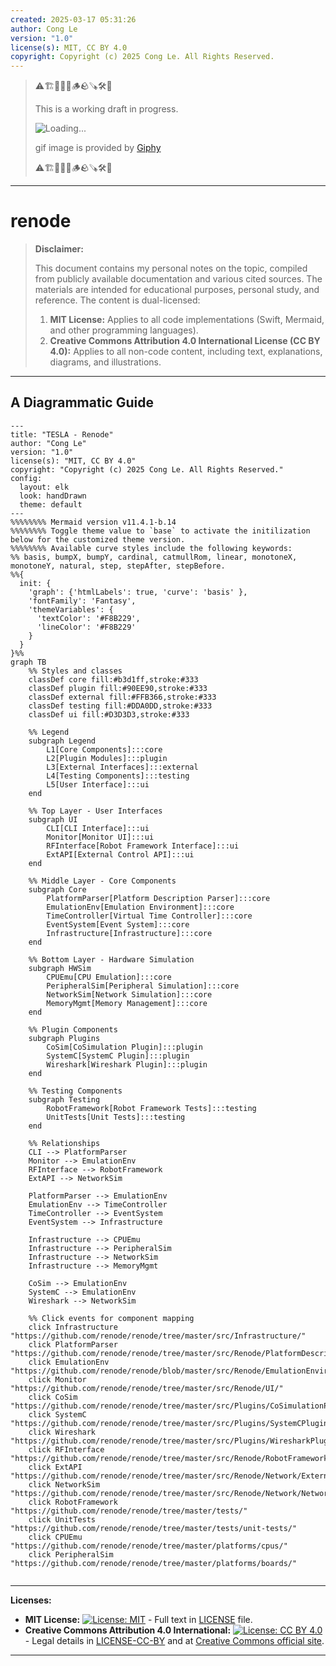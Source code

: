 ```yaml
---
created: 2025-03-17 05:31:26
author: Cong Le
version: "1.0"
license(s): MIT, CC BY 4.0
copyright: Copyright (c) 2025 Cong Le. All Rights Reserved.
---
```



> ⚠️🏗️🚧🦺🧱🪵🪨🪚🛠️👷
> 
> This is a working draft in progress.
> 
> ![Loading...](https://media4.giphy.com/media/v1.Y2lkPTc5MGI3NjExcTlpb3BwdnA4NW85ZnZsMzcycGoxZWFvcHl4bmtsODhsMm5xczNlaSZlcD12MV9pbnRlcm5hbF9naWZfYnlfaWQmY3Q9Zw/d2Z4MHNQaC7MS9gc/giphy.gif)
> 
> gif image is provided by [Giphy](https://giphy.com)
> 
> ⚠️🏗️🚧🦺🧱🪵🪨🪚🛠️👷

----





# renode
> **Disclaimer:**
>
> This document contains my personal notes on the topic,
> compiled from publicly available documentation and various cited sources.
> The materials are intended for educational purposes, personal study, and reference.
> The content is dual-licensed:
> 1. **MIT License:** Applies to all code implementations (Swift, Mermaid, and other programming languages).
> 2. **Creative Commons Attribution 4.0 International License (CC BY 4.0):** Applies to all non-code content, including text, explanations, diagrams, and illustrations.
---


## A Diagrammatic Guide 



```mermaid
---
title: "TESLA - Renode"
author: "Cong Le"
version: "1.0"
license(s): "MIT, CC BY 4.0"
copyright: "Copyright (c) 2025 Cong Le. All Rights Reserved."
config:
  layout: elk
  look: handDrawn
  theme: default
---
%%%%%%%% Mermaid version v11.4.1-b.14
%%%%%%%% Toggle theme value to `base` to activate the initilization below for the customized theme version.
%%%%%%%% Available curve styles include the following keywords:
%% basis, bumpX, bumpY, cardinal, catmullRom, linear, monotoneX, monotoneY, natural, step, stepAfter, stepBefore.
%%{
  init: {
    'graph': {'htmlLabels': true, 'curve': 'basis' },
    'fontFamily': 'Fantasy',
    'themeVariables': {
      'textColor': '#F8B229',
      'lineColor': '#F8B229'
    }
  }
}%%
graph TB
    %% Styles and classes
    classDef core fill:#b3d1ff,stroke:#333
    classDef plugin fill:#90EE90,stroke:#333
    classDef external fill:#FFB366,stroke:#333
    classDef testing fill:#DDA0DD,stroke:#333
    classDef ui fill:#D3D3D3,stroke:#333

    %% Legend
    subgraph Legend
        L1[Core Components]:::core
        L2[Plugin Modules]:::plugin
        L3[External Interfaces]:::external
        L4[Testing Components]:::testing
        L5[User Interface]:::ui
    end

    %% Top Layer - User Interfaces
    subgraph UI
        CLI[CLI Interface]:::ui
        Monitor[Monitor UI]:::ui
        RFInterface[Robot Framework Interface]:::ui
        ExtAPI[External Control API]:::ui
    end

    %% Middle Layer - Core Components
    subgraph Core
        PlatformParser[Platform Description Parser]:::core
        EmulationEnv[Emulation Environment]:::core
        TimeController[Virtual Time Controller]:::core
        EventSystem[Event System]:::core
        Infrastructure[Infrastructure]:::core
    end

    %% Bottom Layer - Hardware Simulation
    subgraph HWSim
        CPUEmu[CPU Emulation]:::core
        PeripheralSim[Peripheral Simulation]:::core
        NetworkSim[Network Simulation]:::core
        MemoryMgmt[Memory Management]:::core
    end

    %% Plugin Components
    subgraph Plugins
        CoSim[CoSimulation Plugin]:::plugin
        SystemC[SystemC Plugin]:::plugin
        Wireshark[Wireshark Plugin]:::plugin
    end

    %% Testing Components
    subgraph Testing
        RobotFramework[Robot Framework Tests]:::testing
        UnitTests[Unit Tests]:::testing
    end

    %% Relationships
    CLI --> PlatformParser
    Monitor --> EmulationEnv
    RFInterface --> RobotFramework
    ExtAPI --> NetworkSim

    PlatformParser --> EmulationEnv
    EmulationEnv --> TimeController
    TimeController --> EventSystem
    EventSystem --> Infrastructure

    Infrastructure --> CPUEmu
    Infrastructure --> PeripheralSim
    Infrastructure --> NetworkSim
    Infrastructure --> MemoryMgmt

    CoSim --> EmulationEnv
    SystemC --> EmulationEnv
    Wireshark --> NetworkSim

    %% Click events for component mapping
    click Infrastructure "https://github.com/renode/renode/tree/master/src/Infrastructure/"
    click PlatformParser "https://github.com/renode/renode/tree/master/src/Renode/PlatformDescription/"
    click EmulationEnv "https://github.com/renode/renode/blob/master/src/Renode/EmulationEnvironment/EmulationEnvironment.cs"
    click Monitor "https://github.com/renode/renode/tree/master/src/Renode/UI/"
    click CoSim "https://github.com/renode/renode/tree/master/src/Plugins/CoSimulationPlugin/"
    click SystemC "https://github.com/renode/renode/tree/master/src/Plugins/SystemCPlugin/"
    click Wireshark "https://github.com/renode/renode/tree/master/src/Plugins/WiresharkPlugin/"
    click RFInterface "https://github.com/renode/renode/tree/master/src/Renode/RobotFrameworkEngine/"
    click ExtAPI "https://github.com/renode/renode/tree/master/src/Renode/Network/ExternalControl/"
    click NetworkSim "https://github.com/renode/renode/tree/master/src/Renode/Network/NetworkServer/"
    click RobotFramework "https://github.com/renode/renode/tree/master/tests/"
    click UnitTests "https://github.com/renode/renode/tree/master/tests/unit-tests/"
    click CPUEmu "https://github.com/renode/renode/tree/master/platforms/cpus/"
    click PeripheralSim "https://github.com/renode/renode/tree/master/platforms/boards/"
    
```



---
**Licenses:**

- **MIT License:**  [![License: MIT](https://img.shields.io/badge/License-MIT-yellow.svg)](LICENSE) - Full text in [LICENSE](LICENSE) file.
- **Creative Commons Attribution 4.0 International:** [![License: CC BY 4.0](https://licensebuttons.net/l/by/4.0/88x31.png)](LICENSE-CC-BY) - Legal details in [LICENSE-CC-BY](LICENSE-CC-BY) and at [Creative Commons official site](http://creativecommons.org/licenses/by/4.0/).

---
